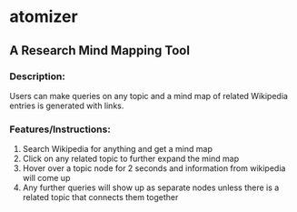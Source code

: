 # atomizer
## A Research Mind Mapping Tool

### Description:
Users can make queries on any topic and a mind map of related Wikipedia
entries is generated with links.

### Features/Instructions:
  1. Search Wikipedia for anything and get a mind map
  2. Click on any related topic to further expand the mind map
  3. Hover over a topic node for 2 seconds and information from wikipedia will come up
  4. Any further queries will show up as separate nodes unless there is a related topic that connects them together
